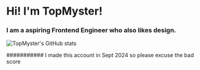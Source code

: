 # Hi! I'm TopMyster!

### I am a aspiring Frontend Engineer who also likes design.


![TopMyster's GitHub stats](https://github-readme-stats.vercel.app/api?username=Topmyster)

########### I made this account in Sept 2024 so please excuse the bad score

